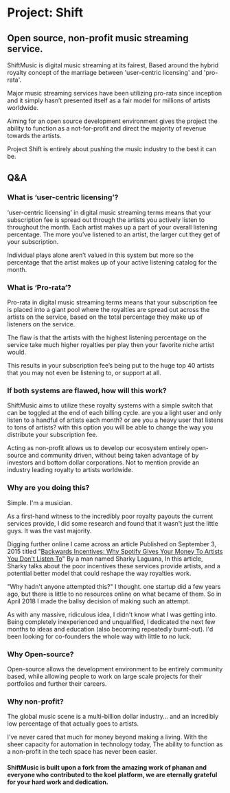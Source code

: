 <h1>Project: Shift</h1>
<h2>Open source, non-profit music streaming service.</h2>

<p>ShiftMusic is digital music streaming at its fairest,
Based around the hybrid royalty concept of the marriage between 'user-centric licensing' and 'pro-rata'.</p>

<p>Major music streaming services have been utilizing pro-rata since inception and it simply hasn’t presented itself as a fair model for millions of artists worldwide.</p>

<p>Aiming for an open source development environment gives the project the ability to function as a not-for-profit and direct the majority of revenue towards the artists.</p>

<p>Project Shift is entirely about pushing the music industry to the best it can be.</p>

<h2>Q&A</h2>

<h3>What is ‘user-centric licensing’?</h3>

<p>‘user-centric licensing’ in digital music streaming terms means that your subscription fee is spread out through the artists you actively listen to throughout the month. Each artist makes up a part of your overall listening percentage. The more you’ve listened to an artist, the larger cut they get of your subscription.</p>

<p>Individual plays alone aren’t valued in this system but more so the percentage that the artist makes up of your active listening catalog for the month.</p>

<h3>What is ‘Pro-rata’?</h3>

<p>Pro-rata in digital music streaming terms means that your subscription fee is placed into a giant pool where the royalties are spread out across the artists on the service, based on the total percentage they make up of listeners on the service.</p>

<p>The flaw is that the artists with the highest listening percentage on the service take much higher royalties per play then your favorite niche artist would.</p>

<p>This results in your subscription fee’s being put to the huge top 40 artists that you may not even be listening to, or support at all.</p>

<h3>If both systems are flawed, how will this work?</h3>

<p>ShiftMusic aims to utilize these royalty systems with a simple switch that can be toggled at the end of each billing cycle.
are you a light user and only listen to a handful of artists each month? or are you a heavy user that listens to tons of artists? with this option you will be able to change the way you distribute your subscription fee.</p>

<p>Acting as non-profit allows us to develop our ecosystem entirely open-source and community driven, without being taken advantage of by investors and bottom dollar corporations. Not to mention provide an industry leading royalty to artists worldwide.</p>

<h3>Why are you doing this?</h3>

<p>Simple. I'm a musician.</p>

<p>As a first-hand witness to the incredibly poor royalty payouts the current services provide, I did some research and found that it wasn't just the little guys. It was the vast majority.</p>

<p>Digging further online I came across an article Published on September 3, 2015 titled "<a href="https://www.linkedin.com/pulse/backwards-incentives-why-spotify-gives-your-money-artists-laguana/" target="_blank">Backwards Incentives: Why Spotify Gives Your Money To Artists You Don't Listen To</a>" By a man named Sharky Laguana, In this article, Sharky talks about the poor incentives these services provide artists, and a potential better model that could reshape the way royalties work.</p>

<p>"Why hadn't anyone attempted this?" I thought. one startup did a few years ago, but there is little to no resources online on what became of them. So in April 2018 I made the ballsy decision of making such an attempt.</p>

<p>As with any massive, ridiculous idea, I didn't know what I was getting into. Being completely inexperienced and unqualified, I dedicated the next few months to ideas and education (also becoming repeatedly burnt-out). I'd been looking for co-founders the whole way with little to no luck.</p>

<h3>Why Open-source?</h3>

<p>Open-source allows the development environment to be entirely community based, while allowing people to work on large scale projects for their portfolios and further their careers.</p>

<h3>Why non-profit?</h3>

<p>The global music scene is a multi-billion dollar industry... and an incredibly low percentage of that actually goes to artists.</p>

<p>I've never cared that much for money beyond making a living. With the sheer capacity for automation in technology today,
The ability to function as a non-profit in the tech space has never been easier.</p>

<h4>ShiftMusic is built upon a fork from the amazing work of phanan and everyone who contributed to the koel platform, we are eternally grateful for your hard work and dedication.</h4>
